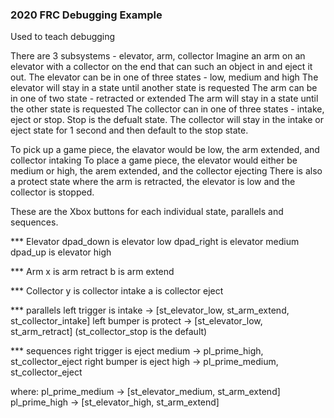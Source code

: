 ### 2020 FRC Debugging Example
Used to teach debugging

There are 3 subsystems - elevator, arm, collector
Imagine an arm on an elevator with a collector on the end that can such an object in and eject it out.
The elevator can be in one of three states - low, medium and high
The elevator will stay in a state until another state is requested
The arm can be in one of two state - retracted or extended
The arm will stay in a state until the other state is requested
The collector can in one of three states - intake, eject or stop. Stop is the defualt state.
The collector will stay in the intake or eject state for 1 second and then default to the stop state.

To pick up a game piece, the elavator would be low, the arm extended, and collector intaking
To place a game piece, the elevator would either be medium or high, the arem extended, and the collector ejecting
There is also a protect state where the arm is retracted, the elevator is low and the collector is stopped.

These are the Xbox buttons for each individual state, parallels and sequences.

*** Elevator
dpad_down is elevator low
dpad_right is elevator medium
dpad_up is elevator high

*** Arm
x is arm retract
b is arm extend

*** Collector
y is collector intake
a is collector eject

*** parallels 
left trigger is intake -> [st_elevator_low, st_arm_extend, st_collector_intake]
left bumper is protect -> [st_elevator_low, st_arm_retract] (st_collector_stop is the default)



*** sequences
right trigger is eject medium -> pl_prime_high, st_collector_eject
right bumper is eject high -> pl_prime_medium, st_collector_eject

  where:
   pl_prime_medium -> [st_elevator_medium, st_arm_extend]
   pl_prime_high -> [st_elevator_high, st_arm_extend]
